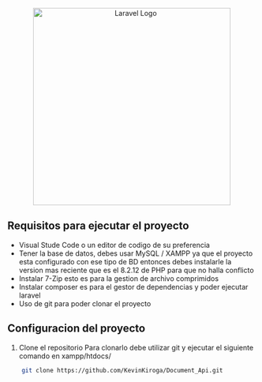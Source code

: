 <p align="center"><a href="https://laravel.com" target="_blank"><img src="https://raw.githubusercontent.com/laravel/art/master/logo-lockup/5%20SVG/2%20CMYK/1%20Full%20Color/laravel-logolockup-cmyk-red.svg" width="400" alt="Laravel Logo"></a></p>
</p>

## Requisitos para ejecutar el proyecto
- Visual Stude Code o un editor de codigo de su preferencia
- Tener la base de datos, debes usar MySQL / XAMPP ya que el proyecto esta configurado con ese tipo de BD entonces debes instalarle la version mas reciente que es el 8.2.12 de PHP para que no halla conflicto
- Instalar 7-Zip esto es para la gestion de archivo comprimidos
- Instalar composer es para el gestor de dependencias y poder ejecutar laravel
- Uso de git para poder clonar el proyecto

## Configuracion del proyecto
1. Clone el repositorio
Para clonarlo debe utilizar git y ejecutar el siguiente comando en xampp/htdocs/
```sh
    git clone https://github.com/KevinKiroga/Document_Api.git
```

